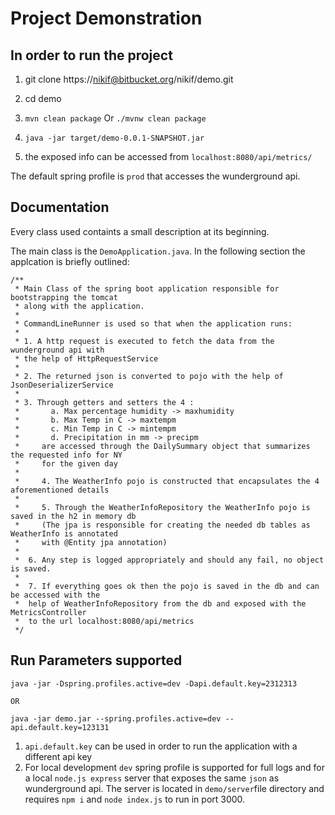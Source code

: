 # Project Demonstration

## In order to run the project 

1. git clone https://nikif@bitbucket.org/nikif/demo.git

2. cd demo

3. `mvn clean package` Or `./mvnw clean package`

4. `java -jar target/demo-0.0.1-SNAPSHOT.jar`

5. the exposed info can be accessed from `localhost:8080/api/metrics/`

The default spring profile is `prod` that accesses the wunderground api. 

## Documentation

Every class used containts a small description at its beginning. 

The main class is the `DemoApplication.java`. In the following section the applcation is briefly outlined:

```
/**
 * Main Class of the spring boot application responsible for bootstrapping the tomcat
 * along with the application.
 *
 * CommandLineRunner is used so that when the application runs:
 *
 * 1. A http request is executed to fetch the data from the wunderground api with
 * the help of HttpRequestService
 *
 * 2. The returned json is converted to pojo with the help of JsonDeserializerService
 *
 * 3. Through getters and setters the 4 :
 *       a. Max percentage humidity -> maxhumidity
 *       b. Max Temp in C -> maxtempm
 *       c. Min Temp in C -> mintempm
 *       d. Precipitation in mm -> precipm
 *     are accessed through the DailySummary object that summarizes the requested info for NY
 *     for the given day
 *
 *     4. The WeatherInfo pojo is constructed that encapsulates the 4 aforementioned details
 *
 *     5. Through the WeatherInfoRepository the WeatherInfo pojo is saved in the h2 in memory db
 *     (The jpa is responsible for creating the needed db tables as WeatherInfo is annotated
 *     with @Entity jpa annotation)
 *
 *  6. Any step is logged appropriately and should any fail, no object is saved.
 *
 *  7. If everything goes ok then the pojo is saved in the db and can be accessed with the
 *  help of WeatherInfoRepository from the db and exposed with the MetricsController
 *  to the url localhost:8080/api/metrics
 */
```



## Run Parameters supported 

```
java -jar -Dspring.profiles.active=dev -Dapi.default.key=2312313

OR 

java -jar demo.jar --spring.profiles.active=dev --api.default.key=123131
```

1. `api.default.key` can be used in order to run the application with a different api key
2. For local development `dev` spring profile is supported for full logs and for a local `node.js express` server that exposes the same `json` as wunderground api. The server is located in `demo/server`file directory and requires `npm i` and `node index.js` to run in port 3000.